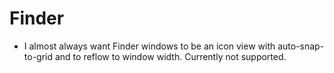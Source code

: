 # Finder

* I almost always want Finder windows to be an icon view with auto-snap-to-grid and to reflow to window width. Currently not supported.
